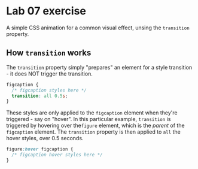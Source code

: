 # Lab 07 exercise

A simple CSS animation for a common visual effect, unsing the `transition` property.

## How `transition` works

The `transition` property simply "prepares" an element for a style transition - it does NOT trigger the transition.

```css
figcaption {
  /* figcaption styles here */
  transition: all 0.5s;
}
```

These styles are only applied to the `figcaption` element when they're triggered - say on "hover". In this particular example, `transition` is triggered by hovering over the`figure` element, which is the *parent* of the `figcaption` element. The `transition` property is then applied to `all` the hover styles, over 0.5 seconds.

```css
figure:hover figcaption {
  /* figcaption hover styles here */
}
```